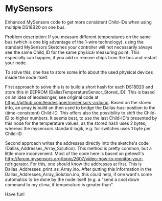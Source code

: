 # MySensors

Enhanced MySensors code to get more consistent Child-IDs when using multiple DS18B20 on one bus.

Problem description:
If you measure different temperatures on the same bus (which is one big advantage of the 1-wire technology), using the standard MySensors Sketches your controller will not necessarily always see the same Child_ID for the same physical measuring point. This especially can happen, if you add or remove chips from the bus and restart your node.

To solve this, one has to store some info about the used physical devices inside the node itself.

First approach to solve this is to build a short hash for each DS18B20 and store this in EEPROM (DallasTemperatureSensor_Stored_ID). This is based on an idea of leodesinger, see original code at https://github.com/leodesigner/mysensors-arduino. Based on the stored info, an array is build an then used to bridge the Dallas-bus-position to the (time-consistent) Child-ID. This offers also the possibility to shift the Child-ID to higher numbers. It seems best, to use the last Child-ID's presented by this node for the temperature values, as the stored hash uses 2 bytes, whereas the mysensors standard logik, e.g. for switches uses 1 byte per Child-ID.

Second approach writes the addresses directly into the sketche's code (Dallas_Addresses_Array_Solution). This method is pretty common, but a little more inconvenient. Most of the code here is based on petewill's http://forum.mysensors.org/topic/2607/video-how-to-monitor-your-refrigerator.
For this, one should know the addresses at first. This is Dallas_Addresses_print_as_Array.ino. 
After putting this information in the Dallas_Addresses_Array_Solution.ino, this could help, if one want's some automatics to be done by the node itself (e.g. a "send a cool down command to my clima, if temperature is greater than".

Have fun!
